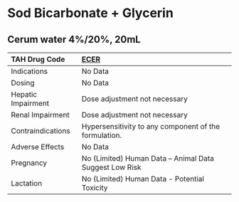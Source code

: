 # Sod Bicarbonate + Glycerin

## Cerum water 4%/20%, 20mL

| TAH Drug Code      | [ECER](https://www.tahsda.org.tw/drugs/hissearch.php?drug_code=ECER)   |
|:-------------------|:-----------------------------------------------------------------------|
| Indications        | No Data                                                                |
| Dosing             | No Data                                                                |
| Hepatic Impairment | Dose adjustment not necessary                                          |
| Renal Impairment   | Dose adjustment not necessary                                          |
| Contraindications  | Hypersensitivity to any component of the formulation.                  |
| Adverse Effects    | No Data                                                                |
| Pregnancy          | No (Limited) Human Data – Animal Data Suggest Low Risk                 |
| Lactation          | No (Limited) Human Data - Potential Toxicity                           |

